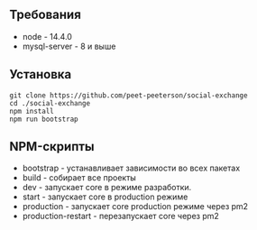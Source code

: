 ## Требования

* node - 14.4.0
* mysql-server - 8 и выше

## Установка

```
git clone https://github.com/peet-peeterson/social-exchange
cd ./social-exchange
npm install
npm run bootstrap
```

## NPM-скрипты

* bootstrap - устанавливает зависимости во всех пакетах
* build - собирает все проекты
* dev - запускает core в режиме разработки.
* start - запускает core в production режиме
* production - запускает core production режиме через pm2
* production-restart - перезапускает core через pm2
